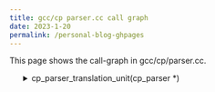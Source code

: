```yaml
---
title: gcc/cp parser.cc call graph
date: 2023-1-20
permalink: /personal-blog-ghpages
---
```


This page shows the call-graph in gcc/cp/parser.cc.


<ol>
<details><summary>cp_parser_translation_unit(cp_parser *)</summary>
<li>
<ol>
<details><summary>make_declarator(cp_declarator_kind)</summary>
<li>
<ol>
<details><summary>alloc_declarator(size_t)</summary>
</details></li>
</ol>
</li>
</details></li>
</ol>
</li>
<li>
<ol>
<details><summary>make_parameter_declarator(cp_decl_specifier_seq *, cp_declarator *, tree, location_t, bool)</summary>
</details></li>
</ol>
</li>
<li>
<ol>
<details><summary>cp_lexer_peek_token(cp_lexer *)</summary>
<li>
<ol>
<details><summary>cp_lexer_print_token(FILE *, cp_token *)</summary>
<li>
<ol>
<details><summary>tree_check(tree, const char *, int, const char *, tree_code)</summary>
</details></li>
</ol>
</li>
</details></li>
</ol>
</li>
</details></li>
</ol>
</li>
<li>
<ol>
<details><summary>cp_lexer_consume_token(cp_lexer *)</summary>
</details></li>
</ol>
</li>
<li>
<ol>
<details><summary>cp_parser_module_declaration(cp_parser *, module_parse, bool)</summary>
<li>
<ol>
<details><summary>cp_lexer_next_token_is(cp_lexer *, enum cpp_ttype)</summary>
</details></li>
</ol>
</li>
<li>
<ol>
<details><summary>cp_parser_require_pragma_eol(cp_parser *, cp_token *)</summary>
<li>
<ol>
<details><summary>cp_parser_require(cp_parser *, enum cpp_ttype, required_token, location_t)</summary>
<li>
<ol>
<details><summary>cp_parser_simulate_error(cp_parser *)</summary>
<li>
<ol>
<details><summary>cp_parser_uncommitted_to_tentative_parse_p(cp_parser *)</summary>
</details></li>
</ol>
</li>
</details></li>
</ol>
</li>
<li>
<ol>
<details><summary>cp_parser_required_error(cp_parser *, required_token, bool, location_t)</summary>
<li>
<ol>
<details><summary>cp_parser_error_1(cp_parser *, const char *, required_token, location_t)</summary>
<li>
<ol>
<details><summary>cp_parser_skip_to_pragma_eol(cp_parser *, cp_token *)</summary>
<li>
<ol>
<details><summary>cp_lexer_next_token_is_not(cp_lexer *, enum cpp_ttype)</summary>
</details></li>
</ol>
</li>
</details></li>
</ol>
</li>
<li>
<ol>
<details><summary>cp_lexer_peek_conflict_marker(cp_lexer *, enum cpp_ttype, location_t *)</summary>
<li>
<ol>
<details><summary>cp_lexer_peek_nth_token(cp_lexer *, size_t)</summary>
</details></li>
</ol>
</li>
<li>
<ol>
<details><summary>get_finish(location_t)</summary>
</details></li>
</ol>
</li>
</details></li>
</ol>
</li>
<li>
<ol>
<details><summary>cp_lexer_safe_previous_token(cp_lexer *)</summary>
<li>
<ol>
<details><summary>cp_lexer_previous_token_position(cp_lexer *)</summary>
</details></li>
</ol>
</li>
</details></li>
</ol>
</li>
<li>
<ol>
<details><summary>cp_parser_is_string_literal(cp_token *)</summary>
</details></li>
</ol>
</li>
<li>
<ol>
<details><summary>get_matching_symbol(required_token)</summary>
</details></li>
</ol>
</li>
</details></li>
</ol>
</li>
</details></li>
</ol>
</li>
</details></li>
</ol>
</li>
<li>
<ol>
<details><summary>cp_parser_skip_to_pragma_eol(cp_parser *, cp_token *)</summary>
</details></li>
</ol>
</li>
</details></li>
</ol>
</li>
<li>
<ol>
<details><summary>cp_lexer_nth_token_is_keyword(cp_lexer *, size_t, enum rid)</summary>
<li>
<ol>
<details><summary>cp_lexer_peek_nth_token(cp_lexer *, size_t)</summary>
</details></li>
</ol>
</li>
</details></li>
</ol>
</li>
<li>
<ol>
<details><summary>cp_lexer_nth_token_is(cp_lexer *, size_t, enum cpp_ttype)</summary>
</details></li>
</ol>
</li>
<li>
<ol>
<details><summary>cp_parser_module_name(cp_parser *)</summary>
<li>
<ol>
<details><summary>cp_parser_error(cp_parser *, const char *)</summary>
<li>
<ol>
<details><summary>cp_parser_simulate_error(cp_parser *)</summary>
</details></li>
</ol>
</li>
</details></li>
</ol>
</li>
</details></li>
</ol>
</li>
<li>
<ol>
<details><summary>cp_parser_attributes_opt(cp_parser *)</summary>
<li>
<ol>
<details><summary>cp_next_tokens_can_be_gnu_attribute_p(cp_parser *)</summary>
<li>
<ol>
<details><summary>cp_nth_tokens_can_be_gnu_attribute_p(cp_parser *, size_t)</summary>
</details></li>
</ol>
</li>
</details></li>
</ol>
</li>
<li>
<ol>
<details><summary>attr_chainon(tree, tree)</summary>
</details></li>
</ol>
</li>
<li>
<ol>
<details><summary>cp_parser_gnu_attributes_opt(cp_parser *)</summary>
<li>
<ol>
<details><summary>token_pair::require_open(cp_parser *)</summary>
</details></li>
</ol>
</li>
<li>
<ol>
<details><summary>cp_parser_gnu_attribute_list(cp_parser *, bool)</summary>
<li>
<ol>
<details><summary>canonicalize_attr_name(tree)</summary>
<li>
<ol>
<details><summary>tree_check(tree, const char *, int, const char *, tree_code)</summary>
</details></li>
</ol>
</li>
</details></li>
</ol>
</li>
<li>
<ol>
<details><summary>is_attribute_p(const char *, const_tree)</summary>
<li>
<ol>
<details><summary>tree_check(const_tree, const char *, int, const char *, tree_code)</summary>
</details></li>
</ol>
</li>
<li>
<ol>
<details><summary>tree_check(const_tree, const char *, int, const char *, tree_code)</summary>
</details></li>
</ol>
</li>
</details></li>
</ol>
</li>
<li>
<ol>
<details><summary>cp_parser_parenthesized_expression_list(cp_parser *, int, bool, bool, bool *, location_t *, bool)</summary>
<li>
<ol>
<details><summary>cp_parser_conditional_expression(cp_parser *)</summary>
<li>
<ol>
<details><summary>cp_parser_binary_expression(cp_parser *, bool, bool, bool, enum cp_parser_prec, cp_id_kind *)</summary>
<li>
<ol>
<details><summary>cp_parser_cast_expression(cp_parser *, bool, bool, bool, cp_id_kind *)</summary>
<li>
<ol>
<details><summary>cp_parser_parse_tentatively(cp_parser *)</summary>
<li>
<ol>
<details><summary>cp_parser_context_new(cp_parser_context *)</summary>
</details></li>
</ol>
</li>
<li>
<ol>
<details><summary>cp_lexer_save_tokens(cp_lexer *)</summary>
</details></li>
</ol>
</li>
</details></li>
</ol>
</li>
<li>
<ol>
<details><summary>token_pair::consume_open(cp_parser *)</summary>
</details></li>
</ol>
</li>
<li>
<ol>
<details><summary>cp_parser_skip_to_closing_parenthesis(cp_parser *, bool, bool, bool)</summary>
<li>
<ol>
<details><summary>cp_parser_skip_to_closing_parenthesis_1(cp_parser *, bool, cpp_ttype, bool)</summary>
</details></li>
</ol>
</li>
</details></li>
</ol>
</li>
<li>
<ol>
<details><summary>cp_parser_tokens_start_cast_expression(cp_parser *)</summary>
</details></li>
</ol>
</li>
<li>
<ol>
<details><summary>cp_lexer_rollback_tokens(cp_lexer *)</summary>
<li>
<ol>
<details><summary>vec::pop()</summary>
</details></li>
</ol>
</li>
</details></li>
</ol>
</li>
<li>
<ol>
<details><summary>cp_parser_type_id(cp_parser *, cp_parser_flags, location_t *)</summary>
<li>
<ol>
<details><summary>cp_parser_type_id_1(cp_parser *, cp_parser_flags, bool, bool, location_t *)</summary>
<li>
<ol>
<details><summary>cp_parser_type_specifier_seq(cp_parser *, cp_parser_flags, bool, bool, cp_decl_specifier_seq *)</summary>
<li>
<ol>
<details><summary>cp_next_tokens_can_be_attribute_p(cp_parser *)</summary>
<li>
<ol>
<details><summary>cp_next_tokens_can_be_std_attribute_p(cp_parser *)</summary>
<li>
<ol>
<details><summary>cp_nth_tokens_can_be_std_attribute_p(cp_parser *, size_t)</summary>
</details></li>
</ol>
</li>
</details></li>
</ol>
</li>
</details></li>
</ol>
</li>
<li>
<ol>
<details><summary>cp_next_tokens_can_be_gnu_attribute_p(cp_parser *)</summary>
</details></li>
</ol>
</li>
<li>
<ol>
<details><summary>cp_parser_skip_attributes_opt(cp_parser *, size_t)</summary>
<li>
<ol>
<details><summary>cp_nth_tokens_can_be_gnu_attribute_p(cp_parser *, size_t)</summary>
</details></li>
</ol>
</li>
<li>
<ol>
<details><summary>cp_parser_skip_gnu_attributes_opt(cp_parser *, size_t)</summary>
<li>
<ol>
<details><summary>cp_parser_skip_balanced_tokens(cp_parser *, size_t)</summary>
</details></li>
</ol>
</li>
</details></li>
</ol>
</li>
<li>
<ol>
<details><summary>cp_parser_skip_std_attribute_spec_seq(cp_parser *, size_t)</summary>
</details></li>
</ol>
</li>
</details></li>
</ol>
</li>
<li>
<ol>
<details><summary>cp_parser_type_specifier(cp_parser *, cp_parser_flags, cp_decl_specifier_seq *, bool, int *, bool *)</summary>
<li>
<ol>
<details><summary>cp_parser_enum_specifier(cp_parser *)</summary>
<li>
<ol>
<details><summary>cp_lexer_next_token_is_keyword(cp_lexer *, enum rid)</summary>
</details></li>
</ol>
</li>
<li>
<ol>
<details><summary>cp_parser_nested_name_specifier_opt(cp_parser *, bool, bool, bool, bool, bool)</summary>
...<too deep>...
...<too deep>...
...<too deep>...
...<too deep>...
...<too deep>...
...<too deep>...
...<too deep>...
...<too deep>...
...<too deep>...
...<too deep>...
...<too deep>...
...<too deep>...
...<too deep>...
...<too deep>...
...<too deep>...
...<too deep>...
...<too deep>...
...<too deep>...
...<too deep>...
...<too deep>...
...<too deep>...
...<too deep>...
...<too deep>...
...<too deep>...
...<too deep>...
...<too deep>...
...<too deep>...
...<too deep>...
...<too deep>...
...<too deep>...
...<too deep>...
</details></li>
</ol>
</li>
<li>
<ol>
<details><summary>cp_parser_identifier(cp_parser *)</summary>
...<too deep>...
</details></li>
</ol>
</li>
<li>
<ol>
<details><summary>cp_parser_commit_to_tentative_parse(cp_parser *)</summary>
...<too deep>...
...<too deep>...
</details></li>
</ol>
</li>
<li>
<ol>
<details><summary>cp_parser_check_type_definition(cp_parser *)</summary>
...<too deep>...
</details></li>
</ol>
</li>
<li>
<ol>
<details><summary>token_pair::consume_open(cp_parser *)</summary>
</details></li>
</ol>
</li>
<li>
<ol>
<details><summary>cp_parser_skip_to_end_of_block_or_statement(cp_parser *)</summary>
...<too deep>...
</details></li>
</ol>
</li>
<li>
<ol>
<details><summary>cp_parser_enumerator_list(cp_parser *, tree)</summary>
...<too deep>...
</details></li>
</ol>
</li>
</details></li>
</ol>
</li>
<li>
<ol>
<details><summary>cp_parser_set_decl_spec_type(cp_decl_specifier_seq *, tree, cp_token *, bool)</summary>
<li>
<ol>
<details><summary>decl_spec_seq_has_spec_p(const cp_decl_specifier_seq *, cp_decl_spec)</summary>
</details></li>
</ol>
</li>
<li>
<ol>
<details><summary>set_and_check_decl_spec_loc(cp_decl_specifier_seq *, cp_decl_spec, cp_token *)</summary>
...<too deep>...
...<too deep>...
...<too deep>...
...<too deep>...
</details></li>
</ol>
</li>
</details></li>
</ol>
</li>
<li>
<ol>
<details><summary>cp_parser_class_specifier(cp_parser *)</summary>
<li>
<ol>
<details><summary>cp_parser_class_head(cp_parser *, bool *)</summary>
...<too deep>...
...<too deep>...
...<too deep>...
...<too deep>...
...<too deep>...
...<too deep>...
...<too deep>...
...<too deep>...
...<too deep>...
...<too deep>...
...<too deep>...
...<too deep>...
...<too deep>...
...<too deep>...
...<too deep>...
...<too deep>...
...<too deep>...
...<too deep>...
...<too deep>...
...<too deep>...
...<too deep>...
...<too deep>...
...<too deep>...
...<too deep>...
...<too deep>...
...<too deep>...
...<too deep>...
...<too deep>...
...<too deep>...
...<too deep>...
...<too deep>...
...<too deep>...
...<too deep>...
</details></li>
</ol>
</li>
<li>
<ol>
<details><summary>token_pair::require_open(cp_parser *)</summary>
</details></li>
</ol>
</li>
<li>
<ol>
<details><summary>cp_ensure_no_omp_declare_simd(cp_parser *)</summary>
</details></li>
</ol>
</li>
<li>
<ol>
<details><summary>cp_ensure_no_oacc_routine(cp_parser *)</summary>
</details></li>
</ol>
</li>
<li>
<ol>
<details><summary>cp_parser_skip_to_closing_brace(cp_parser *)</summary>
</details></li>
</ol>
</li>
<li>
<ol>
<details><summary>cp_parser_member_specification_opt(cp_parser *)</summary>
...<too deep>...
...<too deep>...
</details></li>
</ol>
</li>
<li>
<ol>
<details><summary>cp_next_tokens_can_be_std_attribute_p(cp_parser *)</summary>
</details></li>
</ol>
</li>
<li>
<ol>
<details><summary>cp_lexer_set_token_position(cp_lexer *, cp_token_position)</summary>
</details></li>
</ol>
</li>
<li>
<ol>
<details><summary>cp_parser_late_parsing_default_args(cp_parser *, tree)</summary>
...<too deep>...
...<too deep>...
...<too deep>...
...<too deep>...
...<too deep>...
...<too deep>...
...<too deep>...
...<too deep>...
...<too deep>...
...<too deep>...
...<too deep>...
...<too deep>...
...<too deep>...
...<too deep>...
</details></li>
</ol>
</li>
<li>
<ol>
<details><summary>inject_parm_decls(tree)</summary>
...<too deep>...
...<too deep>...
...<too deep>...
</details></li>
</ol>
</li>
<li>
<ol>
<details><summary>cp_parser_late_noexcept_specifier(cp_parser *, tree)</summary>
...<too deep>...
...<too deep>...
...<too deep>...
</details></li>
</ol>
</li>
<li>
<ol>
<details><summary>noexcept_override_late_checks(tree, tree)</summary>
...<too deep>...
...<too deep>...
...<too deep>...
...<too deep>...
...<too deep>...
</details></li>
</ol>
</li>
<li>
<ol>
<details><summary>pop_injected_parms()</summary>
</details></li>
</ol>
</li>
<li>
<ol>
<details><summary>inject_this_parameter(tree, cp_cv_quals)</summary>
...<too deep>...
...<too deep>...
...<too deep>...
</details></li>
</ol>
</li>
<li>
<ol>
<details><summary>cp_parser_late_parsing_nsdmi(cp_parser *, tree)</summary>
</details></li>
</ol>
</li>
<li>
<ol>
<details><summary>cp_parser_late_contract_condition(cp_parser *, tree, tree)</summary>
...<too deep>...
...<too deep>...
...<too deep>...
...<too deep>...
...<too deep>...
...<too deep>...
</details></li>
</ol>
</li>
<li>
<ol>
<details><summary>cp_parser_late_parsing_for_member(cp_parser *, tree)</summary>
...<too deep>...
...<too deep>...
...<too deep>...
...<too deep>...
...<too deep>...
...<too deep>...
...<too deep>...
</details></li>
</ol>
</li>
</details></li>
</ol>
</li>
<li>
<ol>
<details><summary>vec::pop()</summary>
</details></li>
</ol>
</li>
<li>
<ol>
<details><summary>invoke_plugin_callbacks(int, void *)</summary>
</details></li>
</ol>
</li>
<li>
<ol>
<details><summary>cp_parser_elaborated_type_specifier(cp_parser *, bool, bool)</summary>
<li>
<ol>
<details><summary>cp_parser_nested_name_specifier(cp_parser *, bool, bool, bool, bool)</summary>
</details></li>
</ol>
</li>
<li>
<ol>
<details><summary>cp_parser_diagnose_invalid_type_name(cp_parser *, tree, location_t)</summary>
...<too deep>...
...<too deep>...
...<too deep>...
...<too deep>...
...<too deep>...
...<too deep>...
...<too deep>...
...<too deep>...
</details></li>
</ol>
</li>
<li>
<ol>
<details><summary>cp_parser_make_typename_type(cp_parser *, tree, location_t)</summary>
</details></li>
</ol>
</li>
<li>
<ol>
<details><summary>cp_parser_maybe_treat_template_as_class(tree, bool)</summary>
</details></li>
</ol>
</li>
<li>
<ol>
<details><summary>cp_parser_declares_only_class_p(cp_parser *)</summary>
</details></li>
</ol>
</li>
<li>
<ol>
<details><summary>cp_parser_maybe_warn_enum_key(cp_parser *, location_t, tree, rid)</summary>
...<too deep>...
...<too deep>...
...<too deep>...
...<too deep>...
...<too deep>...
</details></li>
</ol>
</li>
</details></li>
</ol>
</li>
<li>
<ol>
<details><summary>cp_parser_simple_type_specifier(cp_parser *, cp_decl_specifier_seq *, cp_parser_flags)</summary>
<li>
<ol>
<details><summary>cp_parser_abort_tentative_parse(cp_parser *)</summary>
</details></li>
</ol>
</li>
<li>
<ol>
<details><summary>synthesize_implicit_template_parm(cp_parser *, tree)</summary>
...<too deep>...
...<too deep>...
...<too deep>...
...<too deep>...
...<too deep>...
...<too deep>...
...<too deep>...
...<too deep>...
...<too deep>...
...<too deep>...
...<too deep>...
...<too deep>...
</details></li>
</ol>
</li>
<li>
<ol>
<details><summary>cp_parser_decltype(cp_parser *)</summary>
...<too deep>...
...<too deep>...
...<too deep>...
...<too deep>...
...<too deep>...
...<too deep>...
...<too deep>...
...<too deep>...
...<too deep>...
...<too deep>...
...<too deep>...
</details></li>
</ol>
</li>
<li>
<ol>
<details><summary>cp_parser_sizeof_operand(cp_parser *, enum rid)</summary>
...<too deep>...
...<too deep>...
...<too deep>...
...<too deep>...
</details></li>
</ol>
</li>
<li>
<ol>
<details><summary>cp_parser_trait(cp_parser *, enum rid)</summary>
...<too deep>...
...<too deep>...
...<too deep>...
...<too deep>...
...<too deep>...
...<too deep>...
</details></li>
</ol>
</li>
<li>
<ol>
<details><summary>concept_check_p(const_tree)</summary>
...<too deep>...
...<too deep>...
</details></li>
</ol>
</li>
<li>
<ol>
<details><summary>cp_parser_type_name(cp_parser *, bool)</summary>
...<too deep>...
...<too deep>...
</details></li>
</ol>
</li>
<li>
<ol>
<details><summary>cp_parser_placeholder_type_specifier(cp_parser *, location_t, tree, bool)</summary>
...<too deep>...
...<too deep>...
...<too deep>...
...<too deep>...
...<too deep>...
</details></li>
</ol>
</li>
<li>
<ol>
<details><summary>cp_lexer_previous_token(cp_lexer *)</summary>
...<too deep>...
</details></li>
</ol>
</li>
<li>
<ol>
<details><summary>cp_parser_objc_protocol_refs_opt(cp_parser *)</summary>
...<too deep>...
...<too deep>...
</details></li>
</ol>
</li>
</details></li>
</ol>
</li>
</details></li>
</ol>
</li>
<li>
<ol>
<details><summary>cp_parser_parse_and_diagnose_invalid_type_name(cp_parser *)</summary>
<li>
<ol>
<details><summary>cp_parser_id_expression(cp_parser *, bool, bool, bool *, bool, bool)</summary>
<li>
<ol>
<details><summary>cp_parser_nested_name_specifier_opt(cp_parser *, bool, bool, bool, bool, bool)</summary>
</details></li>
</ol>
</li>
<li>
<ol>
<details><summary>cp_parser_unqualified_id(cp_parser *, bool, bool, bool, bool)</summary>
...<too deep>...
...<too deep>...
...<too deep>...
...<too deep>...
...<too deep>...
...<too deep>...
</details></li>
</ol>
</li>
<li>
<ol>
<details><summary>cp_parser_skip_entire_template_parameter_list(cp_parser *)</summary>
...<too deep>...
</details></li>
</ol>
</li>
<li>
<ol>
<details><summary>missing_template_diag(location_t, diagnostic_t)</summary>
...<too deep>...
...<too deep>...
...<too deep>...
</details></li>
</ol>
</li>
</details></li>
</ol>
</li>
<li>
<ol>
<details><summary>cp_parser_skip_to_end_of_block_or_statement(cp_parser *)</summary>
</details></li>
</ol>
</li>
</details></li>
</ol>
</li>
</details></li>
</ol>
</li>
<li>
<ol>
<details><summary>cp_parser_declarator(cp_parser *, cp_parser_declarator_kind, cp_parser_flags, int *, bool *, bool, bool, bool)</summary>
<li>
<ol>
<details><summary>cp_parser_ptr_operator(cp_parser *, tree *, cp_cv_quals *, tree *)</summary>
<li>
<ol>
<details><summary>cp_parser_cv_qualifier_seq_opt(cp_parser *)</summary>
<li>
<ol>
<details><summary>cp_lexer_purge_token(cp_lexer *)</summary>
</details></li>
</ol>
</li>
</details></li>
</ol>
</li>
<li>
<ol>
<details><summary>cp_parser_std_attribute_spec_seq(cp_parser *)</summary>
<li>
<ol>
<details><summary>cp_parser_std_attribute_spec(cp_parser *)</summary>
...<too deep>...
...<too deep>...
...<too deep>...
...<too deep>...
...<too deep>...
...<too deep>...
...<too deep>...
...<too deep>...
...<too deep>...
</details></li>
</ol>
</li>
</details></li>
</ol>
</li>
</details></li>
</ol>
</li>
<li>
<ol>
<details><summary>cp_parser_make_indirect_declarator(enum tree_code, tree, cp_cv_quals, cp_declarator *, tree)</summary>
<li>
<ol>
<details><summary>make_pointer_declarator(cp_cv_quals, cp_declarator *, tree)</summary>
</details></li>
</ol>
</li>
<li>
<ol>
<details><summary>make_ptrmem_declarator(cp_cv_quals, tree, cp_declarator *, tree)</summary>
</details></li>
</ol>
</li>
<li>
<ol>
<details><summary>make_reference_declarator(cp_cv_quals, cp_declarator *, bool, tree)</summary>
</details></li>
</ol>
</li>
</details></li>
</ol>
</li>
<li>
<ol>
<details><summary>cp_parser_direct_declarator(cp_parser *, cp_parser_declarator_kind, cp_parser_flags, int *, bool, bool, bool)</summary>
<li>
<ol>
<details><summary>cp_parser_parameter_declaration_clause(cp_parser *, cp_parser_flags)</summary>
<li>
<ol>
<details><summary>cp_parser_parameter_declaration_list(cp_parser *, cp_parser_flags, auto_vec<tree> *)</summary>
...<too deep>...
...<too deep>...
...<too deep>...
...<too deep>...
...<too deep>...
</details></li>
</ol>
</li>
</details></li>
</ol>
</li>
<li>
<ol>
<details><summary>cp_parser_ref_qualifier_opt(cp_parser *)</summary>
</details></li>
</ol>
</li>
<li>
<ol>
<details><summary>cp_parser_tx_qualifier_opt(cp_parser *)</summary>
</details></li>
</ol>
</li>
<li>
<ol>
<details><summary>inject_this_parameter(tree, cp_cv_quals)</summary>
</details></li>
</ol>
</li>
<li>
<ol>
<details><summary>cp_parser_exception_specification_opt(cp_parser *, cp_parser_flags)</summary>
<li>
<ol>
<details><summary>cp_parser_noexcept_specification_opt(cp_parser *, cp_parser_flags, bool, bool *, bool)</summary>
...<too deep>...
...<too deep>...
...<too deep>...
...<too deep>...
...<too deep>...
...<too deep>...
</details></li>
</ol>
</li>
<li>
<ol>
<details><summary>cp_parser_type_id_list(cp_parser *)</summary>
...<too deep>...
...<too deep>...
</details></li>
</ol>
</li>
</details></li>
</ol>
</li>
<li>
<ol>
<details><summary>cp_parser_handle_directive_omp_attributes(cp_parser *, tree *, cp_omp_declare_simd_data *, bool)</summary>
</details></li>
</ol>
</li>
<li>
<ol>
<details><summary>cp_parser_late_return_type_opt(cp_parser *, cp_declarator *, tree &)</summary>
<li>
<ol>
<details><summary>cp_parser_trailing_type_id(cp_parser *)</summary>
</details></li>
</ol>
</li>
<li>
<ol>
<details><summary>cp_parser_requires_clause_opt(cp_parser *, bool)</summary>
...<too deep>...
...<too deep>...
...<too deep>...
...<too deep>...
</details></li>
</ol>
</li>
<li>
<ol>
<details><summary>cp_parser_late_parsing_omp_declare_simd(cp_parser *, tree)</summary>
...<too deep>...
...<too deep>...
...<too deep>...
...<too deep>...
...<too deep>...
...<too deep>...
...<too deep>...
...<too deep>...
...<too deep>...
...<too deep>...
...<too deep>...
...<too deep>...
...<too deep>...
...<too deep>...
...<too deep>...
...<too deep>...
</details></li>
</ol>
</li>
<li>
<ol>
<details><summary>cp_parser_late_parsing_oacc_routine(cp_parser *, tree)</summary>
...<too deep>...
...<too deep>...
...<too deep>...
</details></li>
</ol>
</li>
</details></li>
</ol>
</li>
<li>
<ol>
<details><summary>cp_finalize_omp_declare_simd(cp_parser *, cp_omp_declare_simd_data *)</summary>
</details></li>
</ol>
</li>
<li>
<ol>
<details><summary>cp_parser_virt_specifier_seq_opt(cp_parser *)</summary>
</details></li>
</ol>
</li>
<li>
<ol>
<details><summary>make_call_declarator(cp_declarator *, tree, cp_cv_quals, cp_virt_specifiers, cp_ref_qualifier, tree, tree, tree, tree, tree, location_t)</summary>
</details></li>
</ol>
</li>
<li>
<ol>
<details><summary>error_operand_p(const_tree)</summary>
<li>
<ol>
<details><summary>contains_struct_check(const_tree, const enum tree_node_structure_enum, const char *, int, const char *)</summary>
...<too deep>...
...<too deep>...
</details></li>
</ol>
</li>
<li>
<ol>
<details><summary>contains_struct_check(const_tree, const enum tree_node_structure_enum, const char *, int, const char *)</summary>
</details></li>
</ol>
</li>
</details></li>
</ol>
</li>
<li>
<ol>
<details><summary>non_type_check(tree, const char *, int, const char *)</summary>
</details></li>
</ol>
</li>
<li>
<ol>
<details><summary>make_array_declarator(cp_declarator *, tree)</summary>
</details></li>
</ol>
</li>
<li>
<ol>
<details><summary>cp_parser_declarator_id(cp_parser *, bool)</summary>
<li>
<ol>
<details><summary>cp_parser_id_expression(cp_parser *, bool, bool, bool *, bool, bool)</summary>
</details></li>
</ol>
</li>
</details></li>
</ol>
</li>
<li>
<ol>
<details><summary>make_id_declarator(tree, tree, special_function_kind, location_t)</summary>
</details></li>
</ol>
</li>
</details></li>
</ol>
</li>
</details></li>
</ol>
</li>
</details></li>
</ol>
</li>
</details></li>
</ol>
</li>
<li>
<ol>
<details><summary>in_system_header_at(location_t)</summary>
</details></li>
</ol>
</li>
<li>
<ol>
<details><summary>maybe_add_cast_fixit(rich_location *, location_t, location_t, tree, tree)</summary>
<li>
<ol>
<details><summary>get_cast_suggestion(tree, tree)</summary>
</details></li>
</ol>
</li>
</details></li>
</ol>
</li>
<li>
<ol>
<details><summary>cp_parser_non_integral_constant_expression(cp_parser *, non_integral_constant)</summary>
</details></li>
</ol>
</li>
<li>
<ol>
<details><summary>cp_expr::get_finish()</summary>
</details></li>
</ol>
</li>
</details></li>
</ol>
</li>
<li>
<ol>
<details><summary>cp_parser_simple_cast_expression(cp_parser *)</summary>
</details></li>
</ol>
</li>
<li>
<ol>
<details><summary>cp_expr::get_start()</summary>
</details></li>
</ol>
</li>
<li>
<ol>
<details><summary>operator==(const cp_expr &, tree)</summary>
</details></li>
</ol>
</li>
<li>
<ol>
<details><summary>cp_expr::maybe_add_location_wrapper()</summary>
</details></li>
</ol>
</li>
<li>
<ol>
<details><summary>expr_check(tree, const char *, int, const char *)</summary>
</details></li>
</ol>
</li>
<li>
<ol>
<details><summary>cp_expr::set_location(location_t)</summary>
</details></li>
</ol>
</li>
</details></li>
</ol>
</li>
<li>
<ol>
<details><summary>cp_parser_question_colon_clause(cp_parser *, cp_expr)</summary>
<li>
<ol>
<details><summary>cp_parser_expression(cp_parser *, cp_id_kind *, bool, bool, bool)</summary>
</details></li>
</ol>
</li>
<li>
<ol>
<details><summary>cp_parser_assignment_expression(cp_parser *, cp_id_kind *, bool, bool)</summary>
<li>
<ol>
<details><summary>cp_parser_throw_expression(cp_parser *)</summary>
</details></li>
</ol>
</li>
<li>
<ol>
<details><summary>cp_parser_yield_expression(cp_parser *)</summary>
<li>
<ol>
<details><summary>cp_lexer_set_source_position(cp_lexer *)</summary>
<li>
<ol>
<details><summary>cp_lexer_peek_token(cp_lexer *)</summary>
</details></li>
</ol>
</li>
</details></li>
</ol>
</li>
<li>
<ol>
<details><summary>cp_parser_braced_list(cp_parser *, bool *)</summary>
<li>
<ol>
<details><summary>cp_parser_initializer_list(cp_parser *, bool *, bool *)</summary>
<li>
<ol>
<details><summary>cp_parser_array_designator_p(cp_parser *)</summary>
<li>
<ol>
<details><summary>cp_parser_skip_to_closing_square_bracket(cp_parser *)</summary>
<li>
<ol>
<details><summary>cp_parser_skip_up_to_closing_square_bracket(cp_parser *)</summary>
</details></li>
</ol>
</li>
</details></li>
</ol>
</li>
</details></li>
</ol>
</li>
<li>
<ol>
<details><summary>cp_parser_initializer_clause(cp_parser *, bool *)</summary>
<li>
<ol>
<details><summary>cp_parser_braced_list(cp_parser *, bool *)</summary>
</details></li>
</ol>
</li>
</details></li>
</ol>
</li>
<li>
<ol>
<details><summary>cp_expr_loc_or_input_loc(const_tree)</summary>
<li>
<ol>
<details><summary>cp_expr_loc_or_loc(const_tree, location_t)</summary>
</details></li>
</ol>
</li>
</details></li>
</ol>
</li>
</details></li>
</ol>
</li>
</details></li>
</ol>
</li>
</details></li>
</ol>
</li>
<li>
<ol>
<details><summary>cp_parser_assignment_operator_opt(cp_parser *)</summary>
</details></li>
</ol>
</li>
<li>
<ol>
<details><summary>cp_parser_initializer_clause(cp_parser *, bool *)</summary>
</details></li>
</ol>
</li>
</details></li>
</ol>
</li>
</details></li>
</ol>
</li>
</details></li>
</ol>
</li>
<li>
<ol>
<details><summary>cp_parser_parenthesized_expression_list_elt(cp_parser *, bool, bool, bool *)</summary>
<li>
<ol>
<details><summary>cp_parser_constant_expression(cp_parser *, int, bool *, bool)</summary>
</details></li>
</ol>
</li>
</details></li>
</ol>
</li>
</details></li>
</ol>
</li>
</details></li>
</ol>
</li>
</details></li>
</ol>
</li>
</details></li>
</ol>
</li>
</details></li>
</ol>
</li>
<li>
<ol>
<details><summary>cp_parser_import_declaration(cp_parser *, module_parse, bool)</summary>
</details></li>
</ol>
</li>
<li>
<ol>
<details><summary>cp_parser_toplevel_declaration(cp_parser *)</summary>
<li>
<ol>
<details><summary>cp_parser_declaration(cp_parser *, tree)</summary>
<li>
<ol>
<details><summary>cp_parser_extension_opt(cp_parser *, int *)</summary>
</details></li>
</ol>
</li>
<li>
<ol>
<details><summary>cp_parser_skip_std_attribute_spec_seq(cp_parser *, size_t)</summary>
</details></li>
</ol>
</li>
<li>
<ol>
<details><summary>cp_parser_handle_statement_omp_attributes(cp_parser *, tree)</summary>
<li>
<ol>
<details><summary>cp_parser_pragma_kind(cp_token *)</summary>
</details></li>
</ol>
</li>
</details></li>
</ol>
</li>
<li>
<ol>
<details><summary>cp_parser_linkage_specification(cp_parser *, tree)</summary>
<li>
<ol>
<details><summary>cp_parser_string_literal(cp_parser *, bool, bool, bool)</summary>
<li>
<ol>
<details><summary>cp_parser_userdef_string_literal(tree)</summary>
<li>
<ol>
<details><summary>cp_literal_operator_id(const char *)</summary>
</details></li>
</ol>
</li>
<li>
<ol>
<details><summary>lookup_literal_operator(tree, vec<tree, va_gc> *)</summary>
<li>
<ol>
<details><summary>lkp_iterator::operator++()</summary>
<li>
<ol>
<details><summary>ovl_iterator::operator++()</summary>
</details></li>
</ol>
</li>
<li>
<ol>
<details><summary>ovl_iterator::pop(tree)</summary>
</details></li>
</ol>
</li>
<li>
<ol>
<details><summary>ovl_iterator::maybe_push()</summary>
</details></li>
</ol>
</li>
</details></li>
</ol>
</li>
<li>
<ol>
<details><summary>ovl_iterator::operator*()</summary>
</details></li>
</ol>
</li>
</details></li>
</ol>
</li>
<li>
<ol>
<details><summary>vec::truncate(unsigned int)</summary>
</details></li>
</ol>
</li>
<li>
<ol>
<details><summary>make_string_pack(tree)</summary>
</details></li>
</ol>
</li>
</details></li>
</ol>
</li>
</details></li>
</ol>
</li>
<li>
<ol>
<details><summary>cp_parser_declaration_seq_opt(cp_parser *)</summary>
</details></li>
</ol>
</li>
</details></li>
</ol>
</li>
<li>
<ol>
<details><summary>cp_parser_explicit_specialization(cp_parser *)</summary>
<li>
<ol>
<details><summary>maybe_show_extern_c_location()</summary>
</details></li>
</ol>
</li>
<li>
<ol>
<details><summary>cp_parser_template_declaration_after_export(cp_parser *, bool)</summary>
<li>
<ol>
<details><summary>cp_parser_explicit_template_declaration(cp_parser *, bool)</summary>
<li>
<ol>
<details><summary>cp_parser_template_parameter_list(cp_parser *)</summary>
<li>
<ol>
<details><summary>cp_parser_template_parameter(cp_parser *, bool *, bool *)</summary>
<li>
<ol>
<details><summary>cp_parser_type_parameter(cp_parser *, bool *)</summary>
<li>
<ol>
<details><summary>cp_parser_default_type_template_argument(cp_parser *)</summary>
</details></li>
</ol>
</li>
<li>
<ol>
<details><summary>cp_parser_type_parameter_key(cp_parser *)</summary>
</details></li>
</ol>
</li>
<li>
<ol>
<details><summary>cp_parser_default_template_template_argument(cp_parser *)</summary>
</details></li>
</ol>
</li>
</details></li>
</ol>
</li>
<li>
<ol>
<details><summary>is_constrained_parameter(cp_parameter_declarator *)</summary>
<li>
<ol>
<details><summary>is_constrained_parameter(tree)</summary>
</details></li>
</ol>
</li>
</details></li>
</ol>
</li>
<li>
<ol>
<details><summary>finish_constrained_parameter(cp_parser *, cp_parameter_declarator *, bool *)</summary>
<li>
<ol>
<details><summary>get_unqualified_id(cp_declarator *)</summary>
</details></li>
</ol>
</li>
<li>
<ol>
<details><summary>cp_parser_constrained_type_template_parm(cp_parser *, tree, cp_parameter_declarator *)</summary>
<li>
<ol>
<details><summary>cp_parser_check_constrained_type_parm(cp_parser *, cp_parameter_declarator *)</summary>
</details></li>
</ol>
</li>
</details></li>
</ol>
</li>
<li>
<ol>
<details><summary>cp_parser_constrained_template_template_parm(cp_parser *, tree, tree, cp_parameter_declarator *)</summary>
<li>
<ol>
<details><summary>finish_constrained_template_template_parm(tree, tree)</summary>
</details></li>
</ol>
</li>
</details></li>
</ol>
</li>
<li>
<ol>
<details><summary>cp_parser_constrained_non_type_template_parm(bool *, cp_parameter_declarator *)</summary>
</details></li>
</ol>
</li>
</details></li>
</ol>
</li>
</details></li>
</ol>
</li>
</details></li>
</ol>
</li>
<li>
<ol>
<details><summary>cp_parser_require_end_of_template_parameter_list(cp_parser *)</summary>
</details></li>
</ol>
</li>
<li>
<ol>
<details><summary>cp_parser_requires_clause_opt(cp_parser *, bool)</summary>
</details></li>
</ol>
</li>
<li>
<ol>
<details><summary>cp_parser_template_declaration_after_parameters(cp_parser *, tree, bool)</summary>
<li>
<ol>
<details><summary>cp_parser_alias_declaration(cp_parser *)</summary>
<li>
<ol>
<details><summary>template_info_decl_check(const_tree, const char *, int, const char *)</summary>
</details></li>
</ol>
</li>
</details></li>
</ol>
</li>
<li>
<ol>
<details><summary>cp_parser_concept_definition(cp_parser *)</summary>
<li>
<ol>
<details><summary>cp_parser_consume_semicolon_at_end_of_statement(cp_parser *)</summary>
</details></li>
</ol>
</li>
<li>
<ol>
<details><summary>cp_parser_attributes_opt(cp_parser *)</summary>
</details></li>
</ol>
</li>
<li>
<ol>
<details><summary>cp_parser_constraint_expression(cp_parser *)</summary>
<li>
<ol>
<details><summary>cp_parser_binary_expression(cp_parser *, bool, bool, enum cp_parser_prec, cp_id_kind *)</summary>
</details></li>
</ol>
</li>
</details></li>
</ol>
</li>
</details></li>
</ol>
</li>
<li>
<ol>
<details><summary>cp_parser_single_declaration(cp_parser *, vec<deferred_access_check, va_gc> *, bool, bool, bool *)</summary>
<li>
<ol>
<details><summary>cp_parser_decl_specifier_seq(cp_parser *, cp_parser_flags, cp_decl_specifier_seq *, int *)</summary>
<li>
<ol>
<details><summary>cp_parser_function_specifier_opt(cp_parser *, cp_decl_specifier_seq *)</summary>
</details></li>
</ol>
</li>
<li>
<ol>
<details><summary>cp_parser_set_storage_class(cp_parser *, cp_decl_specifier_seq *, enum rid, cp_token *)</summary>
</details></li>
</ol>
</li>
<li>
<ol>
<details><summary>cp_parser_constructor_declarator_p(cp_parser *, cp_parser_flags, bool)</summary>
<li>
<ol>
<details><summary>cp_parser_global_scope_opt(cp_parser *, bool)</summary>
</details></li>
</ol>
</li>
<li>
<ol>
<details><summary>cp_parser_unqualified_id(cp_parser *, bool, bool, bool, bool)</summary>
</details></li>
</ol>
</li>
<li>
<ol>
<details><summary>cp_parser_template_name(cp_parser *, bool, bool, bool, enum tag_types, bool *)</summary>
<li>
<ol>
<details><summary>cp_parser_operator_function_id(cp_parser *)</summary>
<li>
<ol>
<details><summary>cp_parser_operator(cp_parser *, location_t)</summary>
<li>
<ol>
<details><summary>cp_literal_operator_id(const char *)</summary>
</details></li>
</ol>
</li>
</details></li>
</ol>
</li>
</details></li>
</ol>
</li>
<li>
<ol>
<details><summary>cp_parser_enclosed_template_argument_list(cp_parser *)</summary>
<li>
<ol>
<details><summary>cp_parser_template_argument_list(cp_parser *)</summary>
<li>
<ol>
<details><summary>cp_parser_template_argument(cp_parser *)</summary>
<li>
<ol>
<details><summary>cp_parser_template_type_arg(cp_parser *)</summary>
</details></li>
</ol>
</li>
<li>
<ol>
<details><summary>cp_parser_next_token_ends_template_argument_p(cp_parser *)</summary>
</details></li>
</ol>
</li>
<li>
<ol>
<details><summary>cp_parser_primary_expression(cp_parser *, bool, bool, bool, cp_id_kind *)</summary>
...<too deep>...
</details></li>
</ol>
</li>
</details></li>
</ol>
</li>
</details></li>
</ol>
</li>
</details></li>
</ol>
</li>
<li>
<ol>
<details><summary>lookup_attribute(const char *, tree)</summary>
</details></li>
</ol>
</li>
</details></li>
</ol>
</li>
<li>
<ol>
<details><summary>cp_lexer_next_token_is_decl_specifier_keyword(cp_lexer *)</summary>
</details></li>
</ol>
</li>
</details></li>
</ol>
</li>
<li>
<ol>
<details><summary>cp_parser_type_specifier(cp_parser *, cp_parser_flags, cp_decl_specifier_seq *, bool, int *, bool *)</summary>
</details></li>
</ol>
</li>
</details></li>
</ol>
</li>
<li>
<ol>
<details><summary>cp_parser_friend_p(const cp_decl_specifier_seq *)</summary>
<li>
<ol>
<details><summary>decl_spec_seq_has_spec_p(const cp_decl_specifier_seq *, cp_decl_spec)</summary>
</details></li>
</ol>
</li>
</details></li>
</ol>
</li>
<li>
<ol>
<details><summary>cp_parser_perform_template_parameter_access_checks(vec<deferred_access_check, va_gc> *)</summary>
</details></li>
</ol>
</li>
<li>
<ol>
<details><summary>cp_parser_init_declarator(cp_parser *, cp_parser_flags, cp_decl_specifier_seq *, vec<deferred_access_check, va_gc> *, bool, bool, int, bool *, tree *, location_t *, tree *)</summary>
<li>
<ol>
<details><summary>cp_parser_declarator(cp_parser *, cp_parser_declarator_kind, cp_parser_flags, int *, bool *, bool, bool, bool)</summary>
</details></li>
</ol>
</li>
<li>
<ol>
<details><summary>cp_parser_check_declarator_template_parameters(cp_parser *, cp_declarator *, location_t)</summary>
<li>
<ol>
<details><summary>cp_parser_check_declarator_template_parameters(cp_parser *, cp_declarator *, location_t)</summary>
</details></li>
</ol>
</li>
</details></li>
</ol>
</li>
<li>
<ol>
<details><summary>cp_parser_check_for_definition_in_return_type(cp_declarator *, tree, location_t)</summary>
</details></li>
</ol>
</li>
<li>
<ol>
<details><summary>cp_parser_asm_specification_opt(cp_parser *)</summary>
</details></li>
</ol>
</li>
<li>
<ol>
<details><summary>cp_parser_maybe_adjust_declarator_for_dguide(cp_parser *, cp_decl_specifier_seq *, cp_declarator *, int *)</summary>
<li>
<ol>
<details><summary>cp_parser_lookup_name_simple(cp_parser *, tree, location_t)</summary>
<li>
<ol>
<details><summary>cp_parser_lookup_name(cp_parser *, tree, enum tag_types, bool, bool, bool, tree *, location_t)</summary>
<li>
<ol>
<details><summary>lookup_name(tree, LOOK_want)</summary>
</details></li>
</ol>
</li>
</details></li>
</ol>
</li>
</details></li>
</ol>
</li>
</details></li>
</ol>
</li>
<li>
<ol>
<details><summary>warn_about_ambiguous_parse(const cp_decl_specifier_seq *, const cp_declarator *)</summary>
<li>
<ol>
<details><summary>gnu_vector_type_p(const_tree)</summary>
<li>
<ol>
<details><summary>tree_class_check(const_tree, const enum tree_code_class, const char *, int, const char *)</summary>
</details></li>
</ol>
</li>
<li>
<ol>
<details><summary>tree_class_check(const_tree, const enum tree_code_class, const char *, int, const char *)</summary>
</details></li>
</ol>
</li>
</details></li>
</ol>
</li>
<li>
<ol>
<details><summary>get_start(location_t)</summary>
</details></li>
</ol>
</li>
</details></li>
</ol>
</li>
<li>
<ol>
<details><summary>cp_parser_save_member_function_body(cp_parser *, cp_decl_specifier_seq *, cp_declarator *, tree)</summary>
<li>
<ol>
<details><summary>cp_finalize_omp_declare_simd(cp_parser *, tree)</summary>
</details></li>
</ol>
</li>
<li>
<ol>
<details><summary>cp_finalize_oacc_routine(cp_parser *, tree, bool)</summary>
</details></li>
</ol>
</li>
<li>
<ol>
<details><summary>cp_parser_save_default_args(cp_parser *, tree)</summary>
</details></li>
</ol>
</li>
<li>
<ol>
<details><summary>cp_parser_cache_group(cp_parser *, enum cpp_ttype, unsigned int)</summary>
<li>
<ol>
<details><summary>cp_parser_cache_group(cp_parser *, enum cpp_ttype, unsigned int)</summary>
</details></li>
</ol>
</li>
</details></li>
</ol>
</li>
<li>
<ol>
<details><summary>cp_token_cache_new(cp_token *, cp_token *)</summary>
</details></li>
</ol>
</li>
</details></li>
</ol>
</li>
<li>
<ol>
<details><summary>cp_parser_function_definition_from_specifiers_and_declarator(cp_parser *, cp_decl_specifier_seq *, tree, const cp_declarator *)</summary>
<li>
<ol>
<details><summary>cp_parser_function_definition_after_declarator(cp_parser *, bool)</summary>
<li>
<ol>
<details><summary>cp_parser_function_transaction(cp_parser *, enum rid)</summary>
<li>
<ol>
<details><summary>cp_parser_require_keyword(cp_parser *, enum rid, required_token)</summary>
</details></li>
</ol>
</li>
<li>
<ol>
<details><summary>cp_parser_txn_attribute_opt(cp_parser *)</summary>
</details></li>
</ol>
</li>
<li>
<ol>
<details><summary>cp_parser_function_try_block(cp_parser *)</summary>
<li>
<ol>
<details><summary>cp_parser_ctor_initializer_opt_and_function_body(cp_parser *, bool)</summary>
<li>
<ol>
<details><summary>cp_parser_ctor_initializer_opt(cp_parser *)</summary>
...<too deep>...
...<too deep>...
</details></li>
</ol>
</li>
<li>
<ol>
<details><summary>cp_parser_function_body(cp_parser *, bool)</summary>
...<too deep>...
</details></li>
</ol>
</li>
</details></li>
</ol>
</li>
<li>
<ol>
<details><summary>cp_parser_handler_seq(cp_parser *)</summary>
<li>
<ol>
<details><summary>cp_parser_handler(cp_parser *)</summary>
...<too deep>...
...<too deep>...
...<too deep>...
...<too deep>...
</details></li>
</ol>
</li>
</details></li>
</ol>
</li>
</details></li>
</ol>
</li>
</details></li>
</ol>
</li>
<li>
<ol>
<details><summary>finish_fully_implicit_template(cp_parser *, tree)</summary>
</details></li>
</ol>
</li>
</details></li>
</ol>
</li>
</details></li>
</ol>
</li>
<li>
<ol>
<details><summary>cp_parser_perform_template_parameter_access_checks(vec<deferred_access_check, va_gc> *)</summary>
</details></li>
</ol>
</li>
<li>
<ol>
<details><summary>cp_parser_pure_specifier(cp_parser *)</summary>
</details></li>
</ol>
</li>
<li>
<ol>
<details><summary>cp_parser_initializer(cp_parser *, bool *, bool *, bool)</summary>
</details></li>
</ol>
</li>
<li>
<ol>
<details><summary>strip_declarator_types(tree, cp_declarator *)</summary>
</details></li>
</ol>
</li>
</details></li>
</ol>
</li>
</details></li>
</ol>
</li>
<li>
<ol>
<details><summary>cp_parser_check_access_in_redeclaration(tree, location_t)</summary>
</details></li>
</ol>
</li>
</details></li>
</ol>
</li>
</details></li>
</ol>
</li>
<li>
<ol>
<details><summary>cp_parser_template_introduction(cp_parser *, bool)</summary>
<li>
<ol>
<details><summary>cp_parser_introduction_list(cp_parser *)</summary>
</details></li>
</ol>
</li>
</details></li>
</ol>
</li>
</details></li>
</ol>
</li>
<li>
<ol>
<details><summary>cp_parser_explicit_specialization(cp_parser *)</summary>
</details></li>
</ol>
</li>
</details></li>
</ol>
</li>
<li>
<ol>
<details><summary>cp_parser_template_declaration(cp_parser *, bool)</summary>
</details></li>
</ol>
</li>
<li>
<ol>
<details><summary>cp_parser_explicit_instantiation(cp_parser *)</summary>
<li>
<ol>
<details><summary>cp_parser_storage_class_specifier_opt(cp_parser *)</summary>
</details></li>
</ol>
</li>
<li>
<ol>
<details><summary>cp_parser_function_specifier_opt(cp_parser *, cp_decl_specifier_seq *)</summary>
</details></li>
</ol>
</li>
</details></li>
</ol>
</li>
<li>
<ol>
<details><summary>cp_parser_module_export(cp_parser *)</summary>
<li>
<ol>
<details><summary>cp_parser_declaration_seq_opt(cp_parser *)</summary>
</details></li>
</ol>
</li>
<li>
<ol>
<details><summary>cp_parser_declaration(cp_parser *, tree)</summary>
<li>
<ol>
<details><summary>cp_parser_module_declaration(cp_parser *, module_parse, bool)</summary>
</details></li>
</ol>
</li>
<li>
<ol>
<details><summary>cp_parser_import_declaration(cp_parser *, module_parse, bool)</summary>
</details></li>
</ol>
</li>
<li>
<ol>
<details><summary>cp_parser_namespace_definition(cp_parser *)</summary>
<li>
<ol>
<details><summary>cp_parser_namespace_body(cp_parser *)</summary>
</details></li>
</ol>
</li>
</details></li>
</ol>
</li>
<li>
<ol>
<details><summary>cp_parser_objc_declaration(cp_parser *, tree)</summary>
<li>
<ol>
<details><summary>cp_parser_objc_alias_declaration(cp_parser *)</summary>
</details></li>
</ol>
</li>
<li>
<ol>
<details><summary>cp_parser_objc_class_declaration(cp_parser *)</summary>
</details></li>
</ol>
</li>
<li>
<ol>
<details><summary>cp_parser_objc_protocol_declaration(cp_parser *, tree)</summary>
<li>
<ol>
<details><summary>cp_parser_objc_protocol_refs_opt(cp_parser *)</summary>
</details></li>
</ol>
</li>
<li>
<ol>
<details><summary>cp_parser_objc_method_prototype_list(cp_parser *)</summary>
<li>
<ol>
<details><summary>cp_parser_objc_method_signature(cp_parser *, tree *)</summary>
<li>
<ol>
<details><summary>cp_parser_objc_method_type(cp_parser *)</summary>
</details></li>
</ol>
</li>
<li>
<ol>
<details><summary>cp_parser_objc_typename(cp_parser *)</summary>
<li>
<ol>
<details><summary>cp_parser_objc_protocol_qualifiers(cp_parser *)</summary>
</details></li>
</ol>
</li>
</details></li>
</ol>
</li>
<li>
<ol>
<details><summary>cp_parser_objc_method_keyword_params(cp_parser *, tree *)</summary>
<li>
<ol>
<details><summary>cp_parser_objc_selector(cp_parser *)</summary>
</details></li>
</ol>
</li>
</details></li>
</ol>
</li>
<li>
<ol>
<details><summary>cp_parser_objc_method_tail_params_opt(cp_parser *, bool *, tree *)</summary>
<li>
<ol>
<details><summary>cp_parser_parameter_declaration(cp_parser *, cp_parser_flags, bool, bool *)</summary>
<li>
<ol>
<details><summary>cp_parser_cache_defarg(cp_parser *, bool)</summary>
<li>
<ol>
<details><summary>cp_parser_parameter_declaration_list(cp_parser *, cp_parser_flags, auto_vec<tree> *)</summary>
</details></li>
</ol>
</li>
</details></li>
</ol>
</li>
<li>
<ol>
<details><summary>declares_constrained_type_template_parameter(tree)</summary>
</details></li>
</ol>
</li>
<li>
<ol>
<details><summary>declares_constrained_template_template_parameter(tree)</summary>
</details></li>
</ol>
</li>
<li>
<ol>
<details><summary>cp_parser_default_argument(cp_parser *, bool)</summary>
</details></li>
</ol>
</li>
</details></li>
</ol>
</li>
</details></li>
</ol>
</li>
</details></li>
</ol>
</li>
<li>
<ol>
<details><summary>cp_parser_objc_at_property_declaration(cp_parser *)</summary>
<li>
<ol>
<details><summary>cp_parser_objc_struct_declaration(cp_parser *)</summary>
</details></li>
</ol>
</li>
</details></li>
</ol>
</li>
<li>
<ol>
<details><summary>cp_parser_objc_method_maybe_bad_prefix_attributes(cp_parser *)</summary>
</details></li>
</ol>
</li>
<li>
<ol>
<details><summary>cp_parser_objc_interstitial_code(cp_parser *)</summary>
<li>
<ol>
<details><summary>cp_parser_linkage_specification(cp_parser *, tree)</summary>
</details></li>
</ol>
</li>
<li>
<ol>
<details><summary>cp_parser_namespace_definition(cp_parser *)</summary>
</details></li>
</ol>
</li>
<li>
<ol>
<details><summary>cp_parser_block_declaration(cp_parser *, bool)</summary>
<li>
<ol>
<details><summary>cp_parser_asm_definition(cp_parser *)</summary>
<li>
<ol>
<details><summary>cp_parser_asm_operand_list(cp_parser *)</summary>
</details></li>
</ol>
</li>
<li>
<ol>
<details><summary>cp_parser_asm_clobber_list(cp_parser *)</summary>
</details></li>
</ol>
</li>
<li>
<ol>
<details><summary>cp_parser_asm_label_list(cp_parser *)</summary>
</details></li>
</ol>
</li>
<li>
<ol>
<details><summary>symbol_table::finalize_toplevel_asm(tree)</summary>
</details></li>
</ol>
</li>
</details></li>
</ol>
</li>
<li>
<ol>
<details><summary>cp_parser_namespace_alias_definition(cp_parser *)</summary>
<li>
<ol>
<details><summary>cp_parser_qualified_namespace_specifier(cp_parser *)</summary>
<li>
<ol>
<details><summary>cp_parser_namespace_name(cp_parser *)</summary>
</details></li>
</ol>
</li>
</details></li>
</ol>
</li>
</details></li>
</ol>
</li>
<li>
<ol>
<details><summary>cp_parser_using_directive(cp_parser *)</summary>
</details></li>
</ol>
</li>
<li>
<ol>
<details><summary>cp_parser_using_enum(cp_parser *)</summary>
<li>
<ol>
<details><summary>cp_parser_simple_type_specifier(cp_parser *, cp_decl_specifier_seq *, cp_parser_flags)</summary>
</details></li>
</ol>
</li>
<li>
<ol>
<details><summary>make_location(cp_token *, cp_token *, cp_token *)</summary>
</details></li>
</ol>
</li>
<li>
<ol>
<details><summary>finish_using_decl(tree, tree, bool)</summary>
</details></li>
</ol>
</li>
</details></li>
</ol>
</li>
<li>
<ol>
<details><summary>cp_nth_tokens_can_be_attribute_p(cp_parser *, size_t)</summary>
<li>
<ol>
<details><summary>cp_nth_tokens_can_be_std_attribute_p(cp_parser *, size_t)</summary>
</details></li>
</ol>
</li>
</details></li>
</ol>
</li>
<li>
<ol>
<details><summary>cp_parser_alias_declaration(cp_parser *)</summary>
</details></li>
</ol>
</li>
<li>
<ol>
<details><summary>cp_parser_using_declaration(cp_parser *, bool)</summary>
</details></li>
</ol>
</li>
<li>
<ol>
<details><summary>cp_parser_static_assert(cp_parser *, bool)</summary>
</details></li>
</ol>
</li>
<li>
<ol>
<details><summary>cp_parser_simple_declaration(cp_parser *, bool, tree *)</summary>
<li>
<ol>
<details><summary>cp_parser_decl_specifier_seq(cp_parser *, cp_parser_flags, cp_decl_specifier_seq *, int *)</summary>
</details></li>
</ol>
</li>
<li>
<ol>
<details><summary>cp_parser_maybe_commit_to_declaration(cp_parser *, cp_decl_specifier_seq *)</summary>
<li>
<ol>
<details><summary>is_constrained_auto(const_tree)</summary>
</details></li>
</ol>
</li>
</details></li>
</ol>
</li>
<li>
<ol>
<details><summary>cp_parser_decomposition_declaration(cp_parser *, cp_decl_specifier_seq *, tree *, location_t *)</summary>
</details></li>
</ol>
</li>
<li>
<ol>
<details><summary>cp_parser_init_declarator(cp_parser *, cp_parser_flags, cp_decl_specifier_seq *, vec<deferred_access_check, va_gc> *, bool, bool, int, bool *, tree *, location_t *, tree *)</summary>
</details></li>
</ol>
</li>
</details></li>
</ol>
</li>
</details></li>
</ol>
</li>
</details></li>
</ol>
</li>
</details></li>
</ol>
</li>
</details></li>
</ol>
</li>
<li>
<ol>
<details><summary>cp_parser_objc_class_interface(cp_parser *, tree)</summary>
<li>
<ol>
<details><summary>cp_parser_objc_superclass_or_category(cp_parser *, bool, tree *, tree *, bool *)</summary>
</details></li>
</ol>
</li>
<li>
<ol>
<details><summary>cp_parser_objc_class_ivars(cp_parser *)</summary>
<li>
<ol>
<details><summary>cp_parser_objc_visibility_spec(cp_parser *)</summary>
</details></li>
</ol>
</li>
</details></li>
</ol>
</li>
</details></li>
</ol>
</li>
<li>
<ol>
<details><summary>cp_parser_objc_class_implementation(cp_parser *)</summary>
<li>
<ol>
<details><summary>cp_parser_objc_method_definition_list(cp_parser *)</summary>
<li>
<ol>
<details><summary>cp_parser_objc_at_synthesize_declaration(cp_parser *)</summary>
</details></li>
</ol>
</li>
<li>
<ol>
<details><summary>cp_parser_objc_at_dynamic_declaration(cp_parser *)</summary>
</details></li>
</ol>
</li>
</details></li>
</ol>
</li>
</details></li>
</ol>
</li>
<li>
<ol>
<details><summary>cp_parser_objc_end_implementation(cp_parser *)</summary>
</details></li>
</ol>
</li>
</details></li>
</ol>
</li>
<li>
<ol>
<details><summary>cp_parser_objc_valid_prefix_attributes(cp_parser *, tree *)</summary>
</details></li>
</ol>
</li>
<li>
<ol>
<details><summary>cp_parser_block_declaration(cp_parser *, bool)</summary>
</details></li>
</ol>
</li>
</details></li>
</ol>
</li>
</details></li>
</ol>
</li>
</details></li>
</ol>
</li>
</details></li>
</ol>
</li>
</details></li>
</ol>

